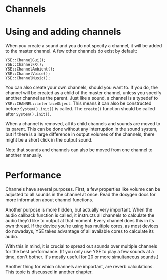 Channels
========

Using and adding channels
=========================

When you create a sound and you do not specify a channel, it will be added to the master channel. A few other channels do exist by default:

~~~~{.cpp}
YSE::ChannelGui();
YSE::ChannelFX();
YSE::ChannelAmbient();
YSE::ChannelVoice();
YSE::ChannelMusic();
~~~~

You can also create your own channels, should you want to. If you do, the channel will be created as a child of the master channel, unless you specify another channel as the parent. Just like a sound, a channel is a typedef to `YSE::CHANNEL::interfaceObject`. This means it can also be constructed before `System().init()` is called. The `create()` function should be called after `System().init()`.

When a channel is removed, all its child channels and sounds are moved to its parent. This can be done without any interruption in the sound system, but if there is a large difference in output volumes of the channels, there might be a short click in the output sound. 

Note that sounds and channels can also be moved from one channel to another manually.

Performance
===========

Channels have several purposes. First, a few properties like volume can be adjusted to all sounds in the channel at once. Read the doxygen docs for more information about channel functions.

Another purpose is more hidden, but actually very important. When the audio callback function is called, it instructs all channels to calculate the audio they'd like to output at that moment. Every channel does this in its own thread. If the device you're using has multiple cores, as most devices do nowadays, YSE takes advantage of all available cores to calculate its audio.

With this in mind, it is crucial to spread out sounds over multiple channels for the best performance. (If you only use YSE to play a few sounds at a time, don't bother. It's mostly useful for 20 or more simultaneous sounds.)

Another thing for which channels are important, are reverb calculations. This topic is discussed in another chapter.